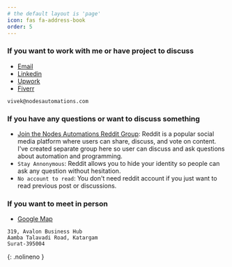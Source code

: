 ```yaml
---
# the default layout is 'page'
icon: fas fa-address-book
order: 5
---
```


### If you want to work with me or have project to discuss
- [Email](mailto:vivek@nodesautomations.com)
- [Linkedin](https://www.linkedin.com/in/vivekpatel-nodesautomations)
- [Upwork](https://www.upwork.com/freelancers/~01f66199f6f1c07836)
- [Fiverr](https://www.fiverr.com/vivek_nodes)

```text
vivek@nodesautomations.com
```
### If you have any questions or want to discuss something
- [Join the Nodes Automations Reddit Group](https://www.reddit.com/r/NodesAutomations): Reddit is a popular social media platform where users can share, discuss, and vote on content. I've created separate group  here so user can discuss and ask questions about automation and programming. 
- `Stay Annonymous`: Reddit allows you to hide your identity so people can ask any question without hesitation.
- `No account to read`: You don't need reddit account if you just want to read previous post or discussions.

### If you want to meet in person
- [Google Map](https://maps.app.goo.gl/ChmAgPQBso5dbUAy6)

```text
319, Avalon Business Hub
Aamba Talavadi Road, Katargam
Surat-395004
```
{: .nolineno }
